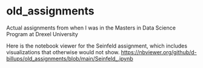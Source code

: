 # old_assignments
Actual assignments from when I was in the Masters in Data Science Program at Drexel University

Here is the notebook viewer for the Seinfeld assignment, which includes visualizations that otherwise would not show.
https://nbviewer.org/github/d-billups/old_assignments/blob/main/Seinfeld_.ipynb
